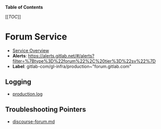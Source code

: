 <!-- MARKER: do not edit this section directly. Edit services/service-catalog.yml then run scripts/generate-docs -->

**Table of Contents**

[[_TOC_]]

#  Forum Service
* [Service Overview](https://dashboards.gitlab.net/d/https://dashboards.gitlab.net/d/bd2Kl9Imk/host-stats?orgId=1&refresh=1m&var-environment=ops&var-node=forum.gitlab.com)
* **Alerts**: https://alerts.gitlab.net/#/alerts?filter=%7Btype%3D%22forum%22%2C%20tier%3D%22sv%22%7D
* **Label**: gitlab-com/gl-infra/production~"forum.gitlab.com"

## Logging

* [production.log](/var/discourse/shared/standalone/log/rails)

## Troubleshooting Pointers

* [discourse-forum.md](discourse-forum.md)
<!-- END_MARKER -->


<!-- ## Summary -->

<!-- ## Architecture -->

<!-- ## Performance -->

<!-- ## Scalability -->

<!-- ## Availability -->

<!-- ## Durability -->

<!-- ## Security/Compliance -->

<!-- ## Monitoring/Alerting -->

<!-- ## Links to further Documentation -->
